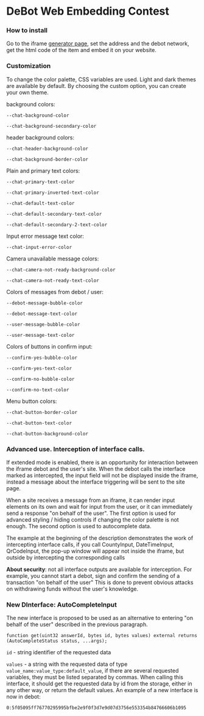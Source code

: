 # DeBot Web Embedding Contest

### How to install
Go to the iframe [generator page](https://debot.ever.arsen12.ru/generate), set the address and the debot network, get the html code of the item and embed it on your website.

### Customization
To change the color palette, CSS variables are used. Light and dark themes are
available by default. By choosing the custom option, you can create your own
theme.

background colors:

`--chat-background-color`

`--chat-background-secondary-color`

header background colors:

`--chat-header-background-color`

`--chat-background-border-color`

Plain and primary text colors:

`--chat-primary-text-color`

`--chat-primary-inverted-text-color`

`--chat-default-text-color`

`--chat-default-secondary-text-color`

`--chat-default-secondary-2-text-color`

Input error message text color:

`--chat-input-error-color`

Camera unavailable message colors:

`--chat-camera-not-ready-background-color`

`--chat-camera-not-ready-text-color`

Colors of messages from debot / user:

`--debot-message-bubble-color`

`--debot-message-text-color`

`--user-message-bubble-color`

`--user-message-text-color`

Colors of buttons in confirm input:

`--confirm-yes-bubble-color`

`--confirm-yes-text-color`

`--confirm-no-bubble-color`

`--confirm-no-text-color`

Menu button colors:

`--chat-button-border-color`

`--chat-button-text-color`

`--chat-button-background-color`


### Advanced use. Interception of interface calls.

If extended mode is enabled, there is an opportunity for interaction between the iframe debot and the user's site. When the debot calls the interface marked as intercepted, the input field will not be displayed inside the iframe, instead a message about the interface triggering will be sent to the site page.

When a site receives a message from an iframe, it can render input elements on its own and wait for input from the user, or it can immediately send a response "on behalf of the user". The first option is used for advanced styling / hiding controls if changing the color palette is not enough. The second option is used to autocomplete data.

The example at the beginning of the description demonstrates the work of intercepting interface calls, if you call CountyInput, DateTimeInput, QrCodeInput, the pop-up window will appear not inside the iframe, but outside by intercepting the corresponding calls

**About security**: not all interface outputs are available for interception. For example, you cannot start a debot, sign and confirm the sending of a transaction "on behalf of the user" This is done to prevent obvious attacks on withdrawing funds without the user's knowledge.

### New DInterface: AutoCompleteInput

The new interface is proposed to be used as an alternative to entering "on behalf of the user" described in the previous paragraph.

`function get(uint32 answerId, bytes id, bytes values) external returns (AutoCompleteStatus status, ...args);`

`id` - string identifier of the requested data

`values` - a string with the requested data of type `value_name:value_type:default_value`, if there are several requested variables, they must be listed separated by commas.
When calling this interface, it should get the requested data by id from the storage, either in any other way, or return the default values. An example of a new interface is now in debot:

`0:5f05095ff76770295995bfbe2e9f0f3d7e9d07d3756e553354b84766606b1095`
